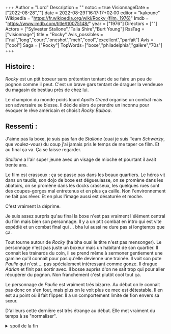 +++
Author = "Lord"
Description = ""
notoc = true
VisionnageDate = ["2022-08-28",""]
date = 2022-08-29T16:17:17+02:00
editor = "kakoune"
Wikipedia = "https://fr.wikipedia.org/wiki/Rocky_(film,_1976)"
Imdb = "https://www.imdb.com/title/tt0075148/"
year = ["1976"]
Directors = [""]
Actors = ["Sylvester Stallone","Talia Shire","Burt Young"]
RssTag = ["visionnage"]
title = "Rocky"
Avis_possibles = ["nul","long","court","oneshot","meh","cool","excellent","parfait"]
Avis = ["cool"] 
Saga = ["Rocky"]
TopWords=["boxe","philadelphia","galère","70s"]
+++
## Histoire :
*Rocky* est un ptit boxeur sans prétention tentant de se faire un peu de pognon comme il peut.
C'est un brave gars tentant de draguer la vendeuse du magasin de bestiau près de chez lui.

Le champion du monde poids lourd *Apollo Creed* organise un combat mais son adversaire se blesse.
Il décide alors de prendre un inconnu pour évoquer le rêve américain et choisit *Rocky Balboa*.

## Ressenti :
J'aime pas la boxe, je suis pas fan de *Stallone* (ouai je suis Team *Schwarzy*, que voulez-vous) du coup j'ai jamais pris le temps de me taper ce film.
Et au final ça va.
Ça se laisse regarder.

*Stallone* a l'air super jeune avec un visage de mioche et pourtant il avait trente ans.

Le film est crasseux : ça se passe pas dans les beaux quartiers.
Le héros vit dans un taudis, son dojo de boxe est dégueulasse, on se promène dans les abatoirs, on se promène dans les docks crasseux, les quelques rues sont des coupes-gorges mal entretenus et en plus ça caille.
Non l'environnement ne fait pas rêver.
Et en plus l'image aussi est désaturée et moche.

C'est vraiment la déprime.

Je suis assez surpris qu'au final la boxe n'est pas vraiment l'élément central du film mais bien son personnage.
Il y a un ptit combat en intro qui est vite expédié et un combat final qui … bha lui aussi ne dure pas si longtemps que ça.

Tout tourne autour de *Rocky* (ha bha ouai le titre n'est pas mensonger).
Le personnage n'est pas juste un boxeur mais un habitant de son quartier.
Il connait les trainards du coin, il se prend même à sermoner gentiement une gamine qu'il connait pour pas qu'elle devienne une trainée.
Il voit son pote *Paulie* qui n'est … pas spécialement intéressant comme gonze.
Il drague *Adrian* et finit pas sortir avec.
Il bosse auprès d'on ne sait trop qui pour aller récupérer du pognon.
Non franchement c'est plutôt cool tout ça.

Le personnage de *Paulie* est vraiment très bizarre.
Au début on le connait pas donc on s'en fout, mais plus on le voit plus ce mec est détestable.
Il en est au point où il fait flipper.
Il a un comportement limite de fion envers sa sœur.

D'ailleurs cette dernière est très étrange au début.
Elle met vraiment du temps à se "normaliser".

<details><summary>spoil de la fin</summary>
C'est vraiment très chouette cette fin.

Le personnage a perdu son combat mais il est heureux d'avoir pu prouver qu'il tenait encore debout.
Et ce que j'aime par-dessus tout, c'est qu'il en a rien à péter du résultat final officiel.
Ce qui lui importe c'est de retrouver *Adrian* et d'être encore en bon état !

*Adrian* semble également enfin épanouie.

C'est un happy end sympatique qui prouve que le film ne tourne pas autour de la boxe comme ce que je craignais mais bien ses personnages.

</details>
